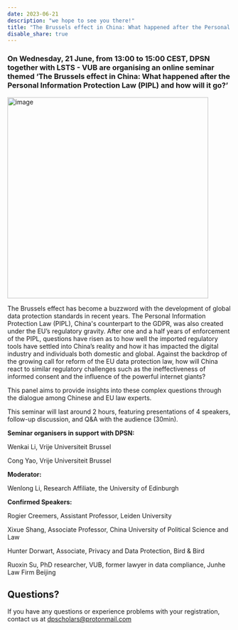 ```yaml
---
date: 2023-06-21
description: "we hope to see you there!"
title: "The Brussels effect in China: What happened after the Personal Information Protection Law (PIPL) and how will it go?"
disable_share: true
---
```


### **On Wednesday, 21 June, from 13:00 to 15:00 CEST, DPSN together with LSTS - VUB are organising an online seminar themed ‘The Brussels effect in China: What happened after the Personal Information Protection Law (PIPL) and how will it go?’** ### 

<img width="452" alt="image" src="https://github.com/dataprotectionscholarsnetwork/dataprotectionscholarsnetwork.github.io/assets/116156905/d0f062bd-cf32-4900-8403-3c3a7c5be5ff">

The Brussels effect has become a buzzword with the development of global data protection standards in recent years. The Personal Information Protection Law (PIPL), 
China's counterpart to the GDPR, was also created under the EU’s regulatory gravity. After one and a half years of enforcement of the PIPL, 
questions have risen as to how well the imported regulatory tools have settled into China’s reality and how it has impacted the digital industry and individuals both domestic and global. 
Against the backdrop of the growing call for reform of the EU data protection law, how will China react to similar regulatory challenges such as the ineffectiveness of informed consent and the influence of the powerful internet giants? 

This panel aims to provide insights into these complex questions through the dialogue among Chinese and EU law experts. 

This seminar will last around 2 hours, featuring presentations of 4 speakers, follow-up discussion, and Q&A with the audience (30min). 


**Seminar organisers in support with DPSN:** 

Wenkai Li, Vrije Universiteit Brussel 

Cong Yao, Vrije Universiteit Brussel 

**Moderator:** 

Wenlong Li, Research Affiliate, the University of Edinburgh

**Confirmed Speakers:**

Rogier Creemers, Assistant Professor, Leiden University 

Xixue Shang, Associate Professor, China University of Political Science and Law 

Hunter Dorwart, Associate, Privacy and Data Protection, Bird & Bird

Ruoxin Su, PhD researcher, VUB, former lawyer in data compliance, Junhe Law Firm Beijing

## Questions? ##

If you have any questions or experience problems with your registration, contact us at dpscholars@protonmail.com

